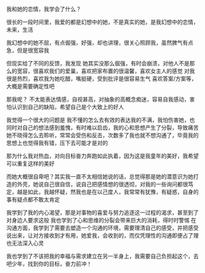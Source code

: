 我和她的恋情，我学会了什么？

很长的一段时间里，我爱的都是幻想中的她，不是真实的她，是我幻想中的恋情，未来，生活

我幻想中的她不屈，有点倔强，好强，却也讲理，很关心照顾我，虽然脾气有点急，但是很宽容我

但现实给了不同的反馈，我发现
她其实没那么倔强，有时会崩溃，对他人不是那么的宽容，很喜欢我们的爱巢，喜欢把家布置的很温馨，喜欢女主人的感觉
对我很是热烈，喜欢我为她吃醋，嘴挺硬，受到批评是很容易生气
喜欢答案/方案等，大概是需要确定性吧

那我呢？
不太能表达情感，自视甚高，对抽象的高概念痴迷，容易自我感动，害怕认识到自己的缺陷，希望自己是个大致上的好人

我觉得一个很大的问题是
我不懂的怎么去有效的表达我的不满，我怕伤害她，也同时对自己的想法感到羞愧，有时难以启齿，我的心和思想产生了分裂，导致痛苦
她不晓得怎么去聆听，常常会受伤和反击，次数多了我也就不想沟通了，毕竟我的思想上也觉得我有错，压下去可能才是对的

那为什么我对热血，对向目标奋力奔跑如此执着，因为这是我童年的美好，我希望可以重复这样的美好

而她大概很自卑吧？其实我一直不太相信她说的话，总觉得那是她的潜意识为她打造的外壳，她说自己很自信，说自己把感情想的很透彻，对我的一些询问都很笃定，越是如此，我越怀疑，然我也是在以己度人，我常常有犹豫，有疑惑，自身的事有疑点都不敢太肯定

我学到了我的内心渴望，那是对事物的喜爱与努力追逐这一过程的渴求，甚至到了对身边人要求这般
我也学到了心和思维的分裂会带来巨大的消耗，得时时警惕
在沟通方面，我学到了需要去塑造一个沟通的环境，需要理清自己的感受，并把感受说出来，让对方接收到才有用，她爱我，会收到的，而仅凭理性的沟通即便占了理也无法深入心灵

我也学到了不该把我的幸福与需求建立在另一半身上，我需要自己负担起这个，去吧少年，找到你的目标，奋力前冲！